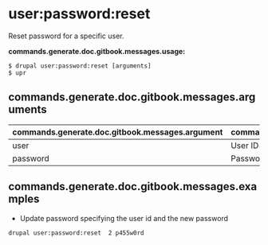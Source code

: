 # user:password:reset
Reset password for a specific user.

**commands.generate.doc.gitbook.messages.usage:**
```
$ drupal user:password:reset [arguments]
$ upr
```

## commands.generate.doc.gitbook.messages.arguments
commands.generate.doc.gitbook.messages.argument | commands.generate.doc.gitbook.messages.details
---------|-------------
user | User ID
password | Password in text format

## commands.generate.doc.gitbook.messages.examples
* Update password specifying the user id and the new password
```
drupal user:password:reset  2 p455w0rd
```
